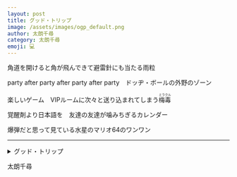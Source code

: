 ```yaml
---
layout: post
title: グッド・トリップ
image: /assets/images/ogp_default.png
author: 太朗千尋
category: 太朗千尋
emoji: 💻
---
```


<div class="tanka-area"><div class="tanka">
<p>角道を開けると角が飛んできて避雷針にも当たる雨粒</p>
<p>party after party after party after party　ドッヂ・ボールの外野のゾーン</p>
<p>楽しいゲーム　VIPルームに次々と送り込まれてしまう<ruby>梅毒<rp>（</rp><rt>ミラクル</rt><rp>）</rp></ruby></p>
<p>覚醒剤より日本語を　友達の友達が噛みちぎるカレンダー</p>
<p>爆弾だと思って見ている水星のマリオ<span class="tate-chu-yoko-upright">64</span>のワンワン</p></div></div>

---

<details><summary>グッド・トリップ</summary>
角道を開けると角が飛んできて避雷針にも当たる雨粒<br/>
party after party after party after party　ドッヂ・ボールの外野のゾーン<br/>
楽しいゲーム　VIPルームに次々と送り込まれてしまう<ruby>梅毒<rp>（</rp><rt>ミラクル</rt><rp>）</rp></ruby><br/>
覚醒剤より日本語を　友達の友達が噛みちぎるカレンダー<br/>
爆弾だと思って見ている水星のマリオ64のワンワン<br/>
</details>

太朗千尋
